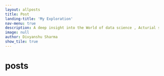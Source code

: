 ```yaml
---
layout: allposts
title: Post
landing-title: 'My Exploration'
nav-menu: true
description: A deep insight into the World of data science , Acturial science and much more 
image: null
author: Divyanshu Sharma
show_tile: true
---
```


<h1> posts</h1>
